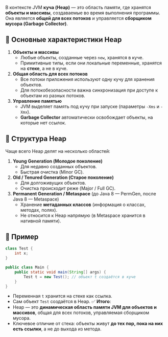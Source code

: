 В контексте JVM **куча (Heap)** — это область памяти, где хранятся **объекты и массивы**, создаваемые во время выполнения программы. Она является **общей для всех потоков** и управляется **сборщиком мусора (Garbage Collector)**.
## 🔹 Основные характеристики Heap
1. **Объекты и массивы**
    - Любые объекты, созданные через `new`, хранятся в куче.
    - Примитивные типы, если они локальные переменные, хранятся на **стеке**, а не в куче.
2. **Общая область для всех потоков**
    - Все потоки приложения используют одну кучу для хранения объектов.
    - Для потокобезопасности важна синхронизация при доступе к объектам из разных потоков.
3. **Управление памятью**
    - JVM выделяет память под кучу при запуске (параметры `-Xms` и `-Xmx`).
    - **Garbage Collector** автоматически освобождает объекты, на которые нет ссылок.
## 🔹 Структура Heap
Чаще всего Heap делят на несколько областей:
1. **Young Generation (Молодое поколение)**
    - Для недавно созданных объектов.
    - Быстрая очистка (Minor GC).
2. **Old / Tenured Generation (Старое поколение)**
    - Для долгоживущих объектов.
    - Очистка происходит реже (Major / Full GC).
3. **Permanent Generation / Metaspace** (до Java 8 — PermGen, после Java 8 — Metaspace)
    - Хранение **метаданных классов** (информация о классах, методах, полях).
    - Не относится к Heap напрямую (в Metaspace хранится в нативной памяти).
## 🔹 Пример
```java
class Test {
    int x;
}

public class Main {
    public static void main(String[] args) {
        Test t = new Test(); // объект t создаётся в куче
    }
}
```
- Переменная `t` хранится на стеке как ссылка.
- Сам объект `Test` создаётся в Heap.
✅ **Итого**:
- Heap — это **динамическая область памяти JVM для объектов и массивов**, общая для всех потоков, управляемая сборщиком мусора.
- Ключевое отличие от стека: объекты живут **до тех пор, пока на них есть ссылки**, а не до выхода из метода.